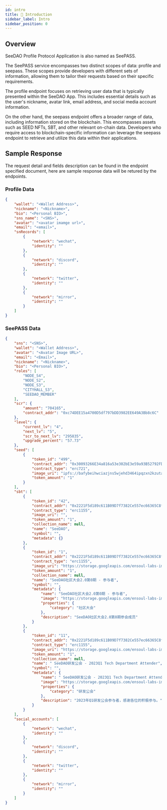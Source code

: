 ```yaml
---
id: intro
title: 💬 Introduction
sidebar_label: Intro
sidebar_position: 0
---
```


## Overview

SeeDAO Profile Protocol Application is also named as SeePASS.

The SeePASS service encompasses two distinct scopes of data: profile and seepass.
These scopes provide developers with different sets of information,
allowing them to tailor their requests based on their specific requirements.

The profile endpoint focuses on retrieving user data that is typically presented within the SeeDAO App.
This includes essential details such as the user's nickname,
avatar link, email address, and social media account information. 

On the other hand, the seepass endpoint offers a broader range of data,
including information stored on the blockchain. This encompasses assets such as SEED NFTs, SBT,
and other relevant on-chain data. Developers who require access to blockchain-specific 
information can leverage the seepass endpoint to retrieve and utilize this data within their applications.

## Sample Response

The request detail and fields description can be found in the endpoint specified document,
here are sample response data will be retured by the endpoints.

### Profile Data

```json
{
    "wallet": "<Wallet Address>",
    "nickname": "<Nickname>",
    "bio": "<Personal BIO>",
    "sns_name": "<SNS>",
    "avatar": "<avatar imamge url>",
    "email": "<email>",
    "snRecords": [
        {
            "network": "wechat",
            "identity": ""
        },
        {
            "network": "discord",
            "identity": ""
        },
        {
            "network": "twitter",
            "identity": ""
        },
        {
            "network": "mirror",
            "identity": ""
        }
    ]
}
```

### SeePASS Data

```json
{
    "sns": "<SNS>",
    "wallet": "<Wallet Address>",
    "avatar": "<Avatar Image URL>",
    "email": "<Email>",
    "nickname": "<Nickname>",
    "bio": "<Personal BIO>",
    "roles": [
        "NODE_S4",
        "NODE_S2",
        "NODE_S3",
        "CITYHALL_S3",
        "SEEDAO_MEMBER"
    ],
    "scr": {
        "amount": "704165",
        "contract_addr": "0xc74DEE15a4700D5df797bDD3982EE649A3Bb8c6C"
    },
    "level": {
        "current_lv": "4",
        "next_lv": "5",
        "scr_to_next_lv": "295835",
        "upgrade_percent": "57.73"
    },
    "seed": [
        {
            "token_id": "499",
            "contract_addr": "0x30093266E34a816a53e302bE3e59a93B52792FD4",
            "contract_type": "erc721",
            "image_uri": "ipfs://bafybeihwciazjns5wjehd3464ipqzxn2kzutazj2ovk3bol4oxjvpcl5za/499_3.png",
            "token_amount": "1"
        }
    ],
    "sbt": [
        {
            "token_id": "42",
            "contract_addr": "0x2221F5d189c611B09D7f7382Ce557ec66365C8fc",
            "contract_type": "erc1155",
            "image_uri": "",
            "token_amount": "1",
            "collection_name": null,
            "name": "SeeDAO",
            "symbol": "",
            "metadata": {}
        },
        {
            "token_id": "1",
            "contract_addr": "0x2221F5d189c611B09D7f7382Ce557ec66365C8fc",
            "contract_type": "erc1155",
            "image_uri": "https://storage.googleapis.com/ensoul-labs-image/FkboaQ7VEAI_3Nd 1.png",
            "token_amount": "1",
            "collection_name": null,
            "name": "SeeDAO社区大会2.0第0期 - 参与者",
            "symbol": "",
            "metadata": {
                "name": "SeeDAO社区大会2.0第0期 - 参与者",
                "image": "https://storage.googleapis.com/ensoul-labs-image/FkboaQ7VEAI_3Nd 1.png",
                "properties": {
                    "category": "社区大会"
                },
                "description": "SeeDAO社区大会2.0第0期参会成员"
            }
        },
        {
            "token_id": "11",
            "contract_addr": "0x2221F5d189c611B09D7f7382Ce557ec66365C8fc",
            "contract_type": "erc1155",
            "image_uri": "https://storage.googleapis.com/ensoul-labs-image/11x386picture.jpg",
            "token_amount": "1",
            "collection_name": null,
            "name": " SeeDAO研发公会 - 2023Q1 Tech Department Attender",
            "symbol": "",
            "metadata": {
                "name": " SeeDAO研发公会 - 2023Q1 Tech Department Attender",
                "image": "https://storage.googleapis.com/ensoul-labs-image/11x386picture.jpg",
                "properties": {
                    "category": "研发公会"
                },
                "description": "2023年Q1研发公会参与者，感谢各位的积极参与。"
            }
        }
    ],
    "social_accounts": [
        {
            "network": "wechat",
            "identity": ""
        },
        {
            "network": "discord",
            "identity": ""
        },
        {
            "network": "twitter",
            "identity": ""
        },
        {
            "network": "mirror",
            "identity": ""
        }
    ]
}

```